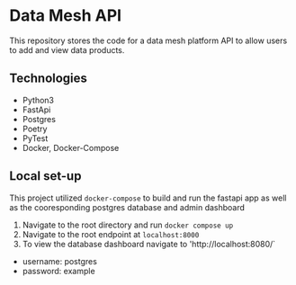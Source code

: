 # Data Mesh API

This repository stores the code for a data mesh platform API to allow users to add and view data products.

## Technologies

- Python3
- FastApi
- Postgres
- Poetry
- PyTest
- Docker, Docker-Compose

## Local set-up

This project utilized `docker-compose` to build and run the fastapi app as well as the cooresponding postgres database and admin dashboard

1. Navigate to the root directory and run `docker compose up`
2. Navigate to the root endpoint at `localhost:8000`
3. To view the database dashboard navigate to 'http://localhost:8080/`

- username: postgres
- password: example
